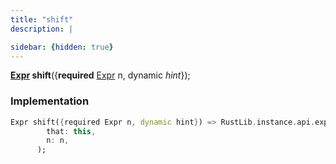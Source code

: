 ```yaml
---
title: "shift"
description: |

sidebar: {hidden: true}
---
```

<span class="dart-code"><strong>[Expr] shift</strong>({<span class="nobr"><strong>required</strong> [Expr] n</span>, <span class="nobr">dynamic <i>hint</i></span>});</span>


### Implementation
```dart
Expr shift({required Expr n, dynamic hint}) => RustLib.instance.api.exprShift(
        that: this,
        n: n,
      );
```

[Expr]: /reference/classes/expr